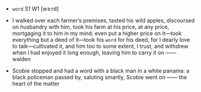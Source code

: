 - `word` S1 W1 [wɜ:rd]



-  I walked over each farmer’s premises, tasted his wild apples, discoursed on husbandry with him, took his farm at his price, at any price, mortgaging it to him in my mind; even put a higher price on it﻿—took everything but a deed of it﻿—took his `word` for his deed, for I dearly love to talk﻿—cultivated it, and him too to some extent, I trust, and withdrew when I had enjoyed it long enough, leaving him to carry it on —— walden

-  Scobie stopped and had a word with a black man in a white panama: a black policeman passed by, saluting smartly, Scobie went on —— the heart of the matter